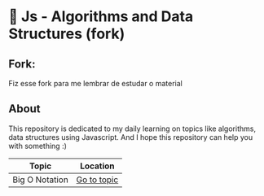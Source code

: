 # 🧠 Js - Algorithms and Data Structures (fork)

## Fork:
 Fiz esse fork para me lembrar de estudar o material

## About
 This repository is dedicated to my daily learning on topics like algorithms, data structures using Javascript. And I hope this repository can help you with something :)

| Topic | Location |
| ------ | ------ |
| Big O Notation | [Go to topic](./big-O-notation)
